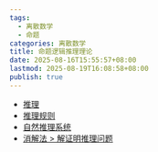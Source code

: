 ```yaml
---
tags:
  - 离散数学
  - 命题
categories: 离散数学
title: 命题逻辑推理理论
date: 2025-08-16T15:55:57+08:00
lastmod: 2025-08-19T16:08:58+08:00
publish: true
---
```


- [推理](./%E6%8E%A8%E7%90%86.md)
- [推理规则](./%E6%8E%A8%E7%90%86%E8%A7%84%E5%88%99.md)
- [自然推理系统](./%E8%87%AA%E7%84%B6%E6%8E%A8%E7%90%86%E7%B3%BB%E7%BB%9F.md)
- [消解法 > 解证明推理问题](./%E6%B6%88%E8%A7%A3%E6%B3%95.md#)

